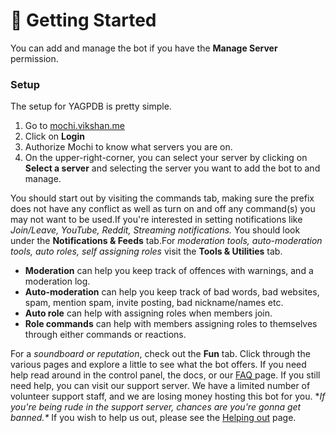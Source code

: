 # 🚀 Getting Started



You can add and manage the bot if you have the **Manage Server** permission.

### Setup <a href="#setup" id="setup"></a>

The setup for YAGPDB is pretty simple.

1. Go to [mochi.vikshan.me​](https://mochi.vikshan.me)
2. Click on **Login**
3. Authorize Mochi to know what servers you are on.
4. On the upper-right-corner, you can select your server by clicking on **Select a server** and selecting the server you want to add the bot to and manage.

You should start out by visiting the commands tab, making sure the prefix does not have any conflict as well as turn on and off any command(s) you may not want to be used.If you're interested in setting notifications like _Join/Leave, YouTube, Reddit, Streaming notifications._ You should look under the **Notifications & Feeds** tab.For _moderation tools, auto-moderation tools, auto roles, self assigning roles_ visit the **Tools & Utilities** tab.

* **Moderation** can help you keep track of offences with warnings, and a moderation log.
* **Auto-moderation** can help you keep track of bad words, bad websites, spam, mention spam, invite posting, bad nickname/names etc.
* **Auto role** can help with assigning roles when members join.
* **Role commands** can help with members assigning roles to themselves through either commands or reactions.

For a _soundboard or reputation_, check out the **Fun** tab. Click through the various pages and explore a little to see what the bot offers. If you need help read around in the control panel, the docs, or our [FAQ ](../others/faq.md)page. If you still need help, you can visit our support server. We have a limited number of volunteer support staff, and we are losing money hosting this bot for you. \*_If you're being rude in the support server, chances are you're gonna get banned.\*_ If you wish to help us out, please see the [Helping out](helping-out.md) page.
